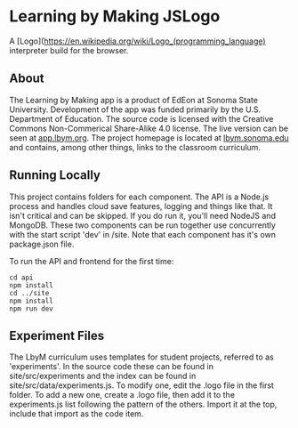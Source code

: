 # Learning by Making JSLogo
A [Logo](https://en.wikipedia.org/wiki/Logo_(programming_language) interpreter build for the browser.

## About
The Learning by Making app is a product of EdEon at Sonoma State University. Development of the app was funded primarily by the U.S. Department of Education. The source code is licensed with the Creative Commons Non-Commerical Share-Alike 4.0 license. The live version can be seen at [app.lbym.org](https://app.lbym.org). The project homepage is located at [lbym.sonoma.edu](https://lbym.sonoma.edu) and contains, among other things, links to the classroom curriculum. 


## Running Locally
This project contains folders for each component. The API is a Node.js process and handles cloud save features, logging and things like that. It isn't critical and can be skipped. If you do run it, you'll need NodeJS and MongoDB. These two components can be run together use concurrently with the start script 'dev' in /site. Note that each component has it's own package.json file.

To run the API and frontend for the first time:

```
cd api
npm install
cd ../site
npm install
npm run dev

```

## Experiment Files
The LbyM curriculum uses templates for student projects, referred to as 'experiments'. In the source code these can be found in site/src/experiments and the index can be found in site/src/data/experiments.js. To modify one, edit the .logo file in the first folder. To add a new one, create a .logo file, then add it to the experiments.js list following the pattern of the others. Import it at the top, include that import as the code item.